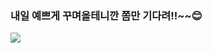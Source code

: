 ### 내일 예쁘게 꾸며올테니깐 쫌만 기다려!!~~😊
<a href="https://www.instagram.com/hippo_hami/" target="_blank"><img src="https://img.shields.io/badge/Velog-20c997?style=flat-square&logo=Vimeo&logoColor=white"/></a>
<!--
**jihami/jihami** is a ✨ _special_ ✨ repository because its `README.md` (this file) appears on your GitHub profile.

Here are some ideas to get you started:

- 🔭 I’m currently working on ...
- 🌱 I’m currently learning ...
- 👯 I’m looking to collaborate on ...
- 🤔 I’m looking for help with ...
- 💬 Ask me about ...
- 📫 How to reach me: ...
- 😄 Pronouns: ...
- ⚡ Fun fact: ...
-->
